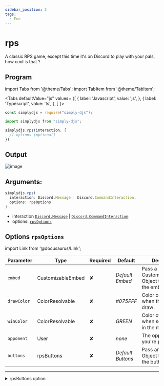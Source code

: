 ```yaml
---
sidebar_position: 2
tags:
  - Fun
---
```


# rps

A classic RPS game, except this time it's on Discord to play with your pals, how cool is that ?

## Program

import Tabs from '@theme/Tabs';
import TabItem from '@theme/TabItem';

<Tabs
  defaultValue="js"
  values= {[
    { label: 'Javascript', value: 'js', },
    { label: 'Typescript', value: 'ts', },
  ]
}>
<TabItem value="js">

```js
const simplydjs = require("simply-djs");
```

</TabItem>

<TabItem value="ts">

```ts
import simplydjs from "simply-djs";
```

</TabItem>

</Tabs>

```js
simplydjs.rps(interaction, { 
  // options (optional)
})
```

## Output

![image](https://user-images.githubusercontent.com/71836991/137742616-05fc1330-aeef-4f40-9031-1d81e93ff705.png)

## Arguments:
```ts
simplydjs.rps(
  interaction: Discord.Message | Discord.CommandInteraction,
  options: rpsOptions
)
```

- interaction [`Discord.Message`](https://discord.js.org/#/docs/discord.js/stable/class/Message) | [`Discord.CommandInteraction`](https://discord.js.org/#/docs/discord.js/stable/class/CommandInteraction)
- options: [`rpsOptions`](#options-rpsoptions)

## Options `rpsOptions`

import Link from '@docusaurus/Link';

| Parameter | Type | Required | Default    | Description |
| --------- | ----- | -------- | -------- | ---------- |
| `embed` | <Link to="/types/CustomizableEmbed">CustomizableEmbed</Link> | ✘   | _Default Embed_     | Pass a CustomizableEmbed Object to customize the embed  |
| `drawColor` | <Link to="https://discord.js.org/#/docs/discord.js/stable/typedef/ColorResolvable">ColorResolvable</Link> | ✘        | _#075FFF_  | Color of the embed when the match is a draw. |
| `winColor` | <Link to="https://discord.js.org/#/docs/discord.js/stable/typedef/ColorResolvable">ColorResolvable</Link> | ✘        | _GREEN_  | Color of the embed when someone wins in the match. |
| `opponent`   | <Link to="https://discord.js.org/#/docs/discord.js/stable/class/User">User</Link>     | ✘        | _none_ | The opponent you're playing with. |
| `buttons` | <Link to="#rpsbuttons">rpsButtons</Link> | ✘   | _Default Buttons_     | Pass an rpsButtons Object to customize the buttons  |

----------------

<details style={{border: '0px solid'}}>
  <summary>rpsButtons option</summary>

## `rpsButtons`

| Parameter      | Type                                                                                                                       | Description                                   |
| ------------ | -------------------------------------------------------------------------------------------------------------------------- | ---------------------------------------------------- |
| `rock`        | <Link to="/types/btnTemplate">btnTemplate</Link> | Pass an btnTemplate Object to customize the button    |
| `paper`       | <Link to="/types/btnTemplate">btnTemplate</Link> |  Pass an btnTemplate Object to customize the button   |
| `scissors`    | <Link to="/types/btnTemplate">btnTemplate</Link> |  Pass an btnTemplate Object to customize the button   |

</details>